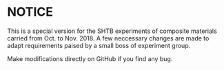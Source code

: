 # NOTICE

This is a special version for the SHTB experiments of composite materials carried from Oct. to Nov. 2018. 
A few neccessary changes are made to adapt requirements paised by a small boss of experiment group.

Make modifications directly on GitHub if you find any bug.
